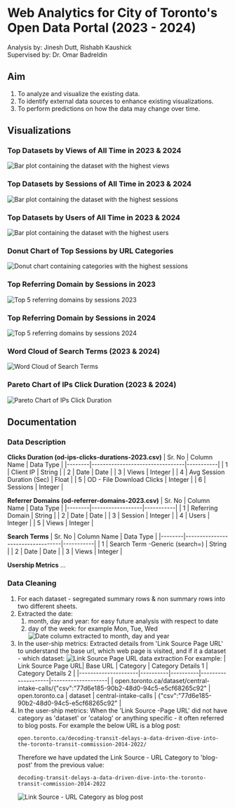 # Web Analytics for City of Toronto's Open Data Portal (2023 - 2024)
Analysis by: Jinesh Dutt, Rishabh Kaushick
<br>Supervised by: Dr. Omar Badreldin

## Aim
1. To analyze and visualize the existing data.
2. To identify external data sources to enhance existing visualizations.
3. To perform predictions on how the data may change over time.

## Visualizations
### Top Datasets by Views of All Time in 2023 & 2024
![Bar plot containing the dataset with the highest views](./screenshots/Top_10_Dataset_Views.png)
### Top Datasets by Sessions of All Time in 2023 & 2024
![Bar plot containing the dataset with the highest sessions](./screenshots/Top_10_Dataset_Sessions.png)
### Top Datasets by Users of All Time in 2023 & 2024
![Bar plot containing the dataset with the highest users](./screenshots/Top_10_Dataset_Users.png)
### Donut Chart of Top Sessions by URL Categories
![Donut chart containing categories with the highest sessions](./screenshots/Donut_chart_URLCategory_Sessions.png)
### Top Referring Domain by Sessions in 2023
![Top 5 referring domains by sessions 2023](./screenshots/Top5_Referring_Domains_Sessions_2023.png)
### Top Referring Domain by Sessions in 2024
![Top 5 referring domains by sessions 2024](./screenshots/Top5_Referring_Domains_Sessions_2024.png)
### Word Cloud of Search Terms (2023 & 2024)
![Word Cloud of Search Terms](./screenshots/Word_Cloud_Search_Term.png)
### Pareto Chart of IPs Click Duration (2023 & 2024)
![Pareto Chart of IPs Click Duration](./screenshots/Pareto_Chart_IP_Download_Clicks.png)

## Documentation
### Data Description
**Clicks Duration (od-ips-clicks-durations-2023.csv)**
| Sr. No | Column Name                     | Data Type |
|--------|---------------------------------|-----------|
| 1      | Client IP                       | String    |
| 2      | Date                            | Date      |
| 3      | Views                           | Integer   |
| 4      | Avg Session Duration (Sec)      | Float     |
| 5      | OD - File Download Clicks       | Integer   |
| 6      | Sessions                        | Integer   |

**Referrer Domains (od-referrer-domains-2023.csv)**
| Sr. No | Column Name      | Data Type |
|--------|------------------|-----------|
| 1      | Referring Domain | String    |
| 2      | Date             | Date      |
| 3      | Session          | Integer   |
| 4      | Users            | Integer   |
| 5      | Views            | Integer   |

**Search Terms**
| Sr. No | Column Name                      | Data Type |
|--------|----------------------------------|-----------|
| 1      | Search Term -Generic (search=)   | String    |
| 2      | Date                             | Date      |
| 3      | Views                            | Integer   |

**Usership Metrics**
...

### Data Cleaning
1. For each dataset - segregated summary rows & non summary rows into two different sheets.
2. Extracted the date:
   1. month, day and year: for easy future analysis with respect to date
   2. day of the week: for example Mon, Tue, Wed
   ![Date column extracted to month, day and year](./screenshots/data_cleaning_date_columns.png)
3. In the user-ship metrics: Extracted details from 'Link Source Page URL' to understand the base url, which web page is visited, and if it a dataset - which dataset:
![Link Source Page URL data extraction](./screenshots/data_cleaning_usership_url_cleanup.png)
For example:
    | Link Source Page URL| Base URL | Category | Category Details 1 | Category Details 2 |
    |---------------------|----------|----------|--------------------|--------------------|
    | open.toronto.ca/dataset/central-intake-calls/{"csv":"77d6e185-90b2-48d0-94c5-e5cf68265c92" |  open.toronto.ca | dataset | central-intake-calls | {"csv":"77d6e185-90b2-48d0-94c5-e5cf68265c92" |
4. In the user-ship metrics: When the 'Link Source -Page URL' did not have category as 'dataset' or 'catalog' or anything specific - it often referred to blog posts. For example the below URL is a blog post:
    ```
    open.toronto.ca/decoding-transit-delays-a-data-driven-dive-into-the-toronto-transit-commission-2014-2022/ 
    ``` 
    Therefore we have updated the Link Source - URL Category to 'blog-post' from the previous value:
     ```
     decoding-transit-delays-a-data-driven-dive-into-the-toronto-transit-commission-2014-2022
     ```
    ![Link Source - URL Category as blog post](./screenshots/data_cleaning_usership_blog_post.png)
